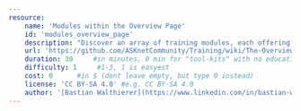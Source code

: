 ```yaml
---
resource:
    name: 'Modules within the Overview Page'
    id: 'modules_overview_page'
    description: "Discover an array of training modules, each offering valuable insights and resources. Explore detailed module previews, customize your training plan effortlessly, and access associated resources with ease. Filter modules by participant limits or difficulty levels to tailor your training experience. Let our platform empower you to design the perfect training session for your needs."
    url: 'https://github.com/ASKnetCommunity/Training/wiki/The-Overview-Page#modules'
    duration: 30     #in minutes, 0 min for "tool-kits" with no educational timeframe
    difficulty: 1     #1-3, 1 is easyest
    cost: 0      #in $ (dont leave empty, but type 0 instead)
    license: 'CC BY-SA 4.0' #e.g. CC BY-SA 4.0
    author: '[Bastian Walthierer](https://www.linkedin.com/in/bastian-walthierer-0416b5112/)'
---
```

